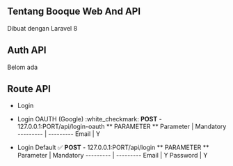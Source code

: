 ## Tentang Booque Web And API
Dibuat dengan Laravel 8 

## Auth API
Belom ada

## Route API
* Login
- Login OAUTH (Google) :white_checkmark:
    **POST** - 127.0.0.1:PORT/api/login-oauth
    ** PARAMETER **
Parameter | Mandatory
--------- | ---------
Email | Y

- Login Default :white_check_mark:
**POST** - 127.0.0.1:PORT/api/login
** PARAMETER **
Parameter | Mandatory
--------- | ---------
Email | Y
Password | Y
